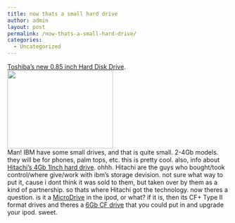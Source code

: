 ```yaml
---
title: now thats a small hard drive
author: admin
layout: post
permalink: /now-thats-a-small-hard-drive/
categories:
  - Uncategorized
---
```

[Toshiba&#8217;s new 0.85 inch Hard Disk Drive][1].  
<img src="http://lsnbackup.cust.nearlyfreespeech.net/toshibahdd02.jpg" width="240" height="177" alt border="0" />  
Man! IBM have some small drives, and that is quite small. 2-4Gb models. they will be for phones, palm tops, etc. this is pretty cool. also, info about [Hitachi&#8217;s 4Gb 1Inch hard drive][2]. ohhh. Hitachi are the guys who bought/took control/where give/work with ibm&#8217;s storage devision. not sure what way to put it, cause i dont think it was sold to them, but taken over by them as a kind of partnership. so thats where Hitachi got the technology. now theres a question. is it a [MicroDrive][3] in the ipod, or what? if it is, then its CF+ Type II format drives and theres a [6Gb CF drive][4] that you could put in and upgrade your ipod. sweet.

 [1]: http://www.dpreview.com/news/0401/04010804toshibahdd.asp
 [2]: http://news.com.com/2100-1041-5136124.html
 [3]: http://www.hgst.com/hdd/micro/4gb.htm
 [4]: http://blog.lotas-smartman.net/archives/000801.php